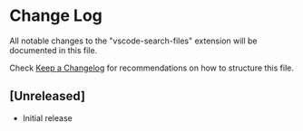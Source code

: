 # Change Log

All notable changes to the "vscode-search-files" extension will be documented in this file.

Check [Keep a Changelog](http://keepachangelog.com/) for recommendations on how to structure this file.

## [Unreleased]

- Initial release